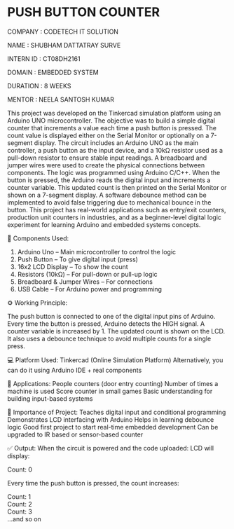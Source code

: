# PUSH BUTTON COUNTER

COMPANY : CODETECH IT SOLUTION

NAME : SHUBHAM DATTATRAY SURVE

INTERN ID : CT08DH2161

DOMAIN : EMBEDDED SYSTEM

DURATION : 8 WEEKS

MENTOR : NEELA SANTOSH KUMAR 

This project was developed on the Tinkercad simulation platform using an Arduino UNO microcontroller. The objective was to build a simple digital counter that increments a value each time a push button is pressed. The count value is displayed either on the Serial Monitor or optionally on a 7-segment display.
The circuit includes an Arduino UNO as the main controller, a push button as the input device, and a 10kΩ resistor used as a pull-down resistor to ensure stable input readings. A breadboard and jumper wires were used to create the physical connections between components. The logic was programmed using Arduino C/C++.
When the button is pressed, the Arduino reads the digital input and increments a counter variable. This updated count is then printed on the Serial Monitor or shown on a 7-segment display. A software debounce method can be implemented to avoid false triggering due to mechanical bounce in the button.
This project has real-world applications such as entry/exit counters, production unit counters in industries, and as a beginner-level digital logic experiment for learning Arduino and embedded systems concepts.

🔩 Components Used:

1. Arduino Uno – Main microcontroller to control the logic
2. Push Button – To give digital input (press)
3. 16x2 LCD Display – To show the count
4. Resistors (10kΩ) – For pull-down or pull-up logic
5. Breadboard & Jumper Wires – For connections
6. USB Cable – For Arduino power and programming

⚙️ Working Principle:

The push button is connected to one of the digital input pins of Arduino.
Every time the button is pressed, Arduino detects the HIGH signal.
A counter variable is increased by 1.
The updated count is shown on the LCD.
It also uses a debounce technique to avoid multiple counts for a single press.

💻 Platform Used:
Tinkercad (Online Simulation Platform)
Alternatively, you can do it using Arduino IDE + real components

📍 Applications:
People counters (door entry counting)
Number of times a machine is used
Score counter in small games
Basic understanding for building input-based systems

🎯 Importance of Project:
Teaches digital input and conditional programming
Demonstrates LCD interfacing with Arduino
Helps in learning debounce logic
Good first project to start real-time embedded development
Can be upgraded to IR based or sensor-based counter

✅ Output:
When the circuit is powered and the code uploaded:
LCD will display:

Count: 0

Every time the push button is pressed, the count increases:

Count: 1  
Count: 2  
Count: 3  
...and so on



